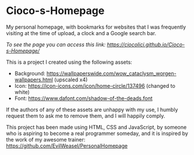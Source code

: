 # Cioco-s-Homepage
My personal homepage, with bookmarks for websites that I was frequently visiting at the time of upload, a clock and a Google search bar. 

*To see the page you can access this link: https://ciocolici.github.io/Cioco-s-Homepage/*

This is a project I created using the following assets:
- Background: https://wallpaperswide.com/wow_cataclysm_worgen-wallpapers.html (upscaled x4)
- Icon: https://icon-icons.com/icon/home-circle/137496 (changed to white)
- Font: https://www.dafont.com/shadow-of-the-deads.font

If the authors of any of these assets are unhappy with my use, I humbly request them to ask me to remove them, and I will happily comply.

This project has been made using HTML, CSS and JavaScript, by someone who is aspiring to become a real programmer someday, and it is inspired by the work of my awesome trainer: https://github.com/EvilWeasel/PersonalHomepage
